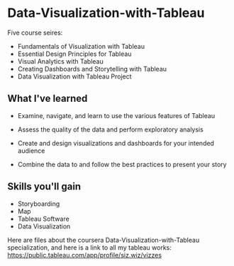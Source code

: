 # Data-Visualization-with-Tableau


Five course seires: 
- Fundamentals of Visualization with Tableau
- Essential Design Principles for Tableau
- Visual Analytics with Tableau
- Creating Dashboards and Storytelling with Tableau
- Data Visualization with Tableau Project


## What I've learned
- Examine, navigate, and learn to use the various features of Tableau

- Assess the quality of the data and perform exploratory analysis

- Create and design visualizations and dashboards for your intended audience

- Combine the data to and follow the best practices to present your story

## Skills you'll gain
- Storyboarding
- Map
- Tableau Software
- Data Visualization

Here are files about the coursera Data-Visualization-with-Tableau specialization, and here is a link to all my tableau works: https://public.tableau.com/app/profile/siz.wiz/vizzes
